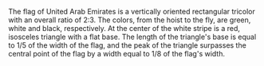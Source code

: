 The flag of United Arab Emirates is a vertically oriented rectangular tricolor with an overall ratio of 2:3. The colors, from the hoist to the fly, are green, white and black, respectively. At the center of the white stripe is a red, isosceles triangle with a flat base. The length of the triangle's base is equal to 1/5 of the width of the flag, and the peak of the triangle surpasses the central point of the flag by a width equal to 1/8 of the flag's width.
